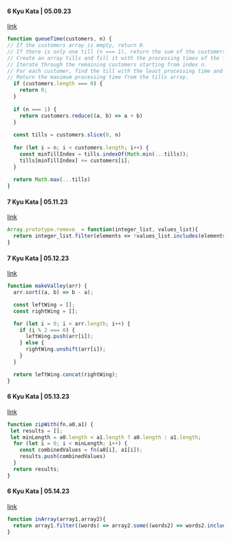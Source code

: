 #### 6 Kyu Kata | 05.09.23
[link](https://www.codewars.com/kata/57b06f90e298a7b53d000a86/train/javascript)
```javascript
function queueTime(customers, n) {
// If the customers array is empty, return 0.
// If there is only one till (n === 1), return the sum of the customers array.
// Create an array tills and fill it with the processing times of the first n customers.
// Iterate through the remaining customers starting from index n.
// For each customer, find the till with the least processing time and add the current customer's processing time to that till.
// Return the maximum processing time from the tills array.
  if (customers.length === 0) {
    return 0;
  }
  
  if (n === 1) {
    return customers.reduce((a, b) => a + b)
  }
  
  const tills = customers.slice(0, n)
  
  for (let i = n; i < customers.length; i++) {
    const minTillIndex = tills.indexOf(Math.min(...tills));
    tills[minTillIndex] += customers[i];
  }
  
  return Math.max(...tills)
}
```

#### 7 Kyu Kata | 05.11.23
[link](https://www.codewars.com/kata/563089b9b7be03472d00002b/javascript)
```javascript
Array.prototype.remove_ = function(integer_list, values_list){
  return integer_list.filter(elements => !values_list.includes(elements));
}
```

#### 7 Kyu Kata | 05.12.23
[link](https://www.codewars.com/kata/56e3cd1d93c3d940e50006a4/javascript)
```javascript
function makeValley(arr) {
  arr.sort((a, b) => b - a);

  const leftWing = [];
  const rightWing = [];

  for (let i = 0; i < arr.length; i++) {
    if (i % 2 === 0) {
      leftWing.push(arr[i]);
    } else {
      rightWing.unshift(arr[i]);
    }
  }

  return leftWing.concat(rightWing);
}
```

#### 6 Kyu Kata | 05.13.23
[link](https://www.codewars.com/kata/5825792ada030e9601000782/train/javascript)
```javascript
function zipWith(fn,a0,a1) {
 let results = [];
 let minLength = a0.length < a1.length ? a0.length : a1.length;
  for (let i = 0; i < minLength; i++) {
    const combinedValues = fn(a0[i], a1[i]);
    results.push(combinedValues)
  }
  return results;
}
```

#### 6 Kyu Kata | 05.14.23
[link](https://www.codewars.com/kata/550554fd08b86f84fe000a58/train/javascript)
```javascript
function inArray(array1,array2){
  return array1.filter((words) => array2.some((words2) => words2.includes(words))).sort();
}
```
